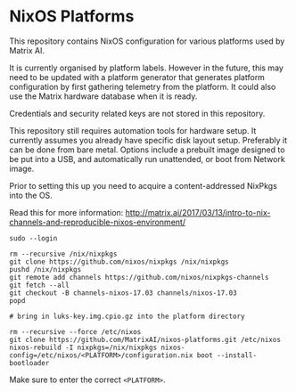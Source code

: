 NixOS Platforms
===============

This repository contains NixOS configuration for various platforms used by Matrix AI.

It is currently organised by platform labels. However in the future, this may need to be updated with a platform generator that generates platform configuration by first gathering telemetry from the platform. It could also use the Matrix hardware database when it is ready.

Credentials and security related keys are not stored in this repository.

This repository still requires automation tools for hardware setup. It currently assumes you already have specific disk layout setup. Preferably it can be done from bare metal. Options include a prebuilt image designed to be put into a USB, and automatically run unattended, or boot from Network image.

Prior to setting this up you need to acquire a content-addressed NixPkgs into the OS.

Read this for more information: http://matrix.ai/2017/03/13/intro-to-nix-channels-and-reproducible-nixos-environment/

```
sudo --login

rm --recursive /nix/nixpkgs
git clone https://github.com/nixos/nixpkgs /nix/nixpkgs
pushd /nix/nixpkgs
git remote add channels https://github.com/nixos/nixpkgs-channels  
git fetch --all  
git checkout -B channels-nixos-17.03 channels/nixos-17.03
popd

# bring in luks-key.img.cpio.gz into the platform directory

rm --recursive --force /etc/nixos
git clone https://github.com/MatrixAI/nixos-platforms.git /etc/nixos
nixos-rebuild -I nixpkgs=/nix/nixpkgs nixos-config=/etc/nixos/<PLATFORM>/configuration.nix boot --install-bootloader
```

Make sure to enter the correct `<PLATFORM>`.
